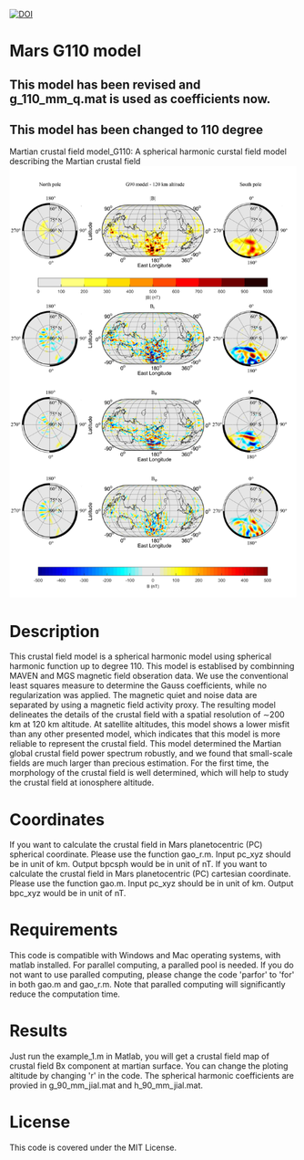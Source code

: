   [![DOI](https://zenodo.org/badge/324964344.svg)](https://zenodo.org/badge/latestdoi/324964344)
  
  
  
  # Mars G110 model
  
  ## This model has been revised and g_110_mm_q.mat is used as coefficients now.
  
  ## This model has been changed to 110 degree
  

  Martian crustal field model_G110:
  A spherical harmonic curstal field model describing the Martian crustal field
  ![LOGO](Figure/figure2.png)
  
  # Description
 
  This crustal field model is a spherical harmonic model using spherical harmonic function up to degree 110. This model is establised by combinning MAVEN and MGS magnetic field obseration data. We use the conventional least squares measure to determine the Gauss coefficients, while no regularization was applied. The magnetic quiet and noise data are separated by using a magnetic field activity proxy. The resulting model delineates the details of the crustal field with a spatial resolution of ∼200 km at 120 km altitude. At satellite altitudes, this model shows a lower misfit than any other presented model, which indicates that this model is more reliable to represent the crustal field. This model determined the Martian global crustal field power spectrum robustly, and we found that small-scale fields are much larger than precious estimation. For the first time, the morphology of the crustal field is well determined, which will help to study the crustal field at ionosphere altitude.
 
  # Coordinates
  
  If you want to calculate the crustal field in Mars planetocentric (PC) spherical coordinate. Please use the function gao_r.m. Input pc_xyz should be in unit of km. Output bpcsph would be in unit of nT.
  If you want to calculate the crustal field in Mars planetocentric (PC) cartesian coordinate. Please use the function gao.m. Input pc_xyz should be in unit of km. Output bpc_xyz would be in unit of nT.
   
  # Requirements
  
  This code is compatible with Windows and Mac operating systems, with matlab installed. For parallel computing, a paralled pool is needed. If you do not want to use paralled computing, please change the code 'parfor' to 'for' in both gao.m and gao_r.m. Note that paralled computing will significantly reduce the computation time.
  
  # Results
  
  Just run the example_1.m in Matlab, you will get a crustal field map of crustal field Bx component at martian surface. You can change the ploting altitude by changing 'r' in the code. The spherical harmonic coefficients are provied in g_90_mm_jial.mat and h_90_mm_jial.mat.
  
  # License
  This code is covered under the MIT License.
